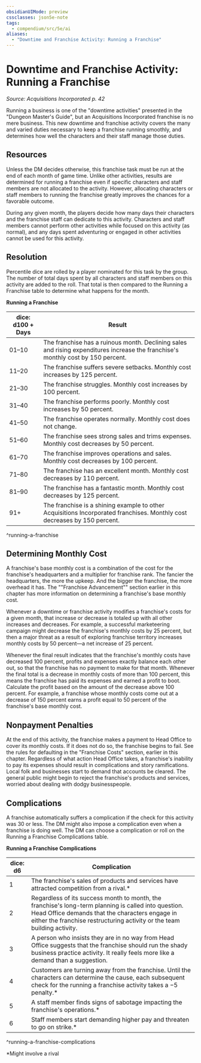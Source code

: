 ```yaml
---
obsidianUIMode: preview
cssclasses: json5e-note
tags:
  - compendium/src/5e/ai
aliases:
  - "Downtime and Franchise Activity: Running a Franchise"
---
```


# Downtime and Franchise Activity: Running a Franchise
*Source: Acquisitions Incorporated p. 42* 

Running a business is one of the "downtime activities" presented in the "Dungeon Master's Guide", but an Acquisitions Incorporated franchise is no mere business. This new downtime and franchise activity covers the many and varied duties necessary to keep a franchise running smoothly, and determines how well the characters and their staff manage those duties.

## Resources

Unless the DM decides otherwise, this franchise task must be run at the end of each month of game time. Unlike other activities, results are determined for running a franchise even if specific characters and staff members are not allocated to the activity. However, allocating characters or staff members to running the franchise greatly improves the chances for a favorable outcome.

During any given month, the players decide how many days their characters and the franchise staff can dedicate to this activity. Characters and staff members cannot perform other activities while focused on this activity (as normal), and any days spent adventuring or engaged in other activities cannot be used for this activity.

## Resolution

Percentile dice are rolled by a player nominated for this task by the group. The number of total days spent by all characters and staff members on this activity are added to the roll. That total is then compared to the Running a Franchise table to determine what happens for the month.

**Running a Franchise**

| dice: d100 + Days | Result |
|-------------------|--------|
| 01–10 | The franchise has a ruinous month. Declining sales and rising expenditures increase the franchise's monthly cost by 150 percent. |
| 11–20 | The franchise suffers severe setbacks. Monthly cost increases by 125 percent. |
| 21–30 | The franchise struggles. Monthly cost increases by 100 percent. |
| 31–40 | The franchise performs poorly. Monthly cost increases by 50 percent. |
| 41–50 | The franchise operates normally. Monthly cost does not change. |
| 51–60 | The franchise sees strong sales and trims expenses. Monthly cost decreases by 50 percent. |
| 61–70 | The franchise improves operations and sales. Monthly cost decreases by 100 percent. |
| 71–80 | The franchise has an excellent month. Monthly cost decreases by 110 percent. |
| 81–90 | The franchise has a fantastic month. Monthly cost decreases by 125 percent. |
| 91+ | The franchise is a shining example to other Acquisitions Incorporated franchises. Monthly cost decreases by 150 percent. |
^running-a-franchise

## Determining Monthly Cost

A franchise's base monthly cost is a combination of the cost for the franchise's headquarters and a multiplier for franchise rank. The fancier the headquarters, the more the upkeep. And the bigger the franchise, the more overhead it has. The ""Franchise Advancement"" section earlier in this chapter has more information on determining a franchise's base monthly cost.

Whenever a downtime or franchise activity modifies a franchise's costs for a given month, that increase or decrease is totaled up with all other increases and decreases. For example, a successful marketeering campaign might decrease the franchise's monthly costs by 25 percent, but then a major threat as a result of exploring franchise territory increases monthly costs by 50 percent—a net increase of 25 percent.

Whenever the final result indicates that the franchise's monthly costs have decreased 100 percent, profits and expenses exactly balance each other out, so that the franchise has no payment to make for that month. Whenever the final total is a decrease in monthly costs of more than 100 percent, this means the franchise has paid its expenses and earned a profit to boot. Calculate the profit based on the amount of the decrease above 100 percent. For example, a franchise whose monthly costs come out at a decrease of 150 percent earns a profit equal to 50 percent of the franchise's base monthly cost.

## Nonpayment Penalties

At the end of this activity, the franchise makes a payment to Head Office to cover its monthly costs. If it does not do so, the franchise begins to fail. See the rules for defaulting in the "Franchise Costs" section, earlier in this chapter. Regardless of what action Head Office takes, a franchise's inability to pay its expenses should result in complications and story ramifications. Local folk and businesses start to demand that accounts be cleared. The general public might begin to reject the franchise's products and services, worried about dealing with dodgy businesspeople.

## Complications

A franchise automatically suffers a complication if the check for this activity was 30 or less. The DM might also impose a complication even when a franchise is doing well. The DM can choose a complication or roll on the Running a Franchise Complications table.

**Running a Franchise Complications**

| dice: d6 | Complication |
|----------|--------------|
| 1 | The franchise's sales of products and services have attracted competition from a rival.* |
| 2 | Regardless of its success month to month, the franchise's long-term planning is called into question. Head Office demands that the characters engage in either the franchise restructuring activity or the team building activity. |
| 3 | A person who insists they are in no way from Head Office suggests that the franchise should run the shady business practice activity. It really feels more like a demand than a suggestion. |
| 4 | Customers are turning away from the franchise. Until the characters can determine the cause, each subsequent check for the running a franchise activity takes a −5 penalty.* |
| 5 | A staff member finds signs of sabotage impacting the franchise's operations.* |
| 6 | Staff members start demanding higher pay and threaten to go on strike.* |
^running-a-franchise-complications

*Might involve a rival